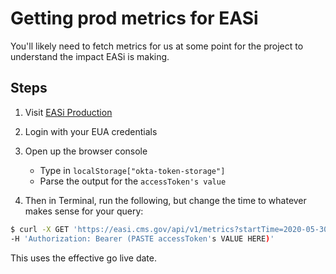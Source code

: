 # Getting prod metrics for EASi

You'll likely need to fetch metrics for us at some point for the
project to understand the impact EASi is making.

## Steps

1) Visit [EASi Production](https://easi.cms.gov)
2) Login with your EUA credentials
3) Open up the browser console

    - Type in `localStorage["okta-token-storage"]`
    - Parse the output for the `accessToken's value`

4) Then in Terminal, run the following, but change the time
to whatever makes sense for your query:

```BASH
$ curl -X GET 'https://easi.cms.gov/api/v1/metrics?startTime=2020-05-30T00:00:00.00Z' \
-H 'Authorization: Bearer (PASTE accessToken's VALUE HERE)'
```

This uses the effective go live date.
